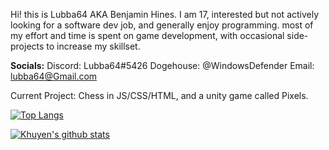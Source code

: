 Hi! this is Lubba64 AKA Benjamin Hines. I am 17, interested but not actively looking for a software dev job, and generally enjoy programming. most of my effort and time is spent on game development, with occasional side-projects to increase my skillset.

**Socials:**
Discord: Lubba64#5426
Dogehouse: @WindowsDefender
Email: lubba64@Gmail.com

Current Project: Chess in JS/CSS/HTML, and a unity game called Pixels.

[![Top Langs](https://github-readme-stats.vercel.app/api/top-langs/?username=Lubba-64)](https://github.com/anuraghazra/github-readme-stats)

[![Khuyen's github stats](https://github-readme-stats.vercel.app/api?username=Lubba-64&count_private=true&show_icons=true&theme=radical&hide_rank=false)](https://github.com/anuraghazra/github-readme-stats)
